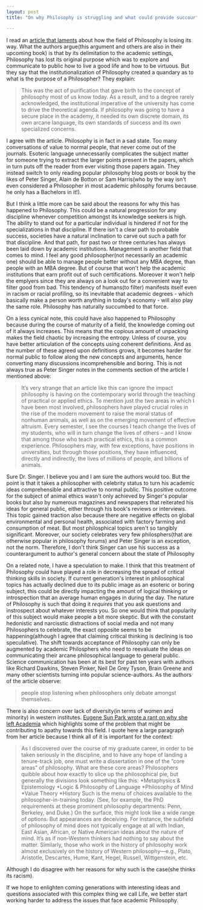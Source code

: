 ```yaml
---
layout: post
title: "On why Philosophy is struggling and what could provide succour"

---
```


I read an [article that laments](http://mobile.nytimes.com/blogs/opinionator/2016/01/11/when-philosophy-lost-its-way/) about how the field of Philosophy is losing its way. What the authors argue(this argument and others are also in their upcoming book) is that by its delimitation to the academic settings, Philosophy has lost its original purpose which was to explore and communicate to public how to live a good life and how to be virtuous. But they say that the institutionalization of Philosophy created a quandary as to what is the purpose of a Philosopher? They explain:

>This was the act of purification that gave birth to the concept of philosophy most of us know today. As a result, and to a degree rarely acknowledged, the institutional imperative of the university has come to drive the theoretical agenda. If philosophy was going to have a secure place in the academy, it needed its own discrete domain, its own arcane language, its own standards of success and its own specialized concerns.

I agree with the article. Philosophy is in fact in a sad state. Too many conversations of value to normal people, that never come out of the journals. Esoteric language unnecessarily complicates the subject matter for someone trying to extract the larger points present in the papers, which in turn puts off the reader from ever visiting those papers again. They instead switch to only reading popular philosophy blog posts or book by the likes of Peter Singer, Alain de Botton or Sam Harris(who by the way isn't even considered a Philosopher in most academic philosphy forums because he only has a Bachelors in it!). 

But I think a little more can be said about the reasons for why this has happened to Philosophy. This could be a natural progression for any discipline whenever competition amongst its knowledge seekers is high. The ability to stand out for a particular individual is hindered if not for the specializations in that discipline. If there isn't a clear path to probable success, societies have a natural inclination to carve out such a path for that discipline. And that path, for past two or three centuries has always been laid down by academic institutions.  Management is another field that comes to mind. I feel any good philosopher(not necessarily an academic one) should be able to manage people better without any MBA degree, than people with an MBA degree. But of course that won't help the academic institutions that earn profit out of such certifications. Moreover it won't help the emplyers since they are always on a look out for a convenient way to filter good from bad. This tendency of humans(to filter) manifests itself even in racism or racial profiling, so its inevitable that academic degrees - which basically make a person worth anything in today's economy - will also play the same role. Philosophy has naturally succumbed to that force.  

On a less cynical note, this could have also happened to Philosophy because during the course of maturity of a field, the knowledge coming out of it always increases. This means that the copious amount of unpacking makes the field chaotic by increasing the entropy. Unless of course, you have better articulation of the concepts using coherent definitions. And as the number of these agreed upon definitions grows, it becomes harder for normal public to follow along the new concepts and arguments, hence converting many discussions incomprehensible and boring. This is not always true as Peter Singer notes in the comments section of the article I mentioned above:

>It’s very strange that an article like this can ignore the impact philosophy is having on the contemporary world through the teaching of practical or applied ethics. To mention just the two areas in which I have been most involved, philosophers have played crucial roles in the rise of the modern movement to raise the moral status of nonhuman animals, as well as on the emerging movement of effective altruism. Every semester, I see the courses I teach change the lives of my students, who will in turn change the lives of others – and I know that among those who teach practical ethics, this is a common experience. Philosophers may, with few exceptions, have positions in universities, but through those positions, they have influenced, directly and indirectly, the lives of millions of people, and billions of animals. 

Sure Dr. Singer. I believe you and I am sure the authors would too. But the point is that it takes a philosopher with celebrity status to turn his academic ideas comprehensible and attractive to normal public. This positive outcome for the subject of animal ethics wasn't only achieved by Singer's popular books but also by numerous magazines and newspapers that reiterated his ideas for general public, either through his book's reviews or interviews. This topic gained traction also because there are negative effects on global environmental and personal health, associated with factory farming and consumption of meat. But most philosphical topics aren't so tangibly significant. Moreover, our society celebrates very few philosphers(that are otherwise popular in philosophy forums) and Peter Singer is an exception, not the norm. Therefore, I don't think Singer can use his success as a counterargument to author's general concern about the state of Philosophy 

On a related note, I have a speculation to make. I think that this treatment of Philosophy could have played a role in decreasing the spread of critical thinking skills in society. If current generation's interest in philosophical topics has actually declined due to its public image as an esoteric or boring subject, this could be directly impacting the amount of logical thinking or introspection that an average human engages in during the day. The nature of Philosophy is such that doing it <em>requires</em> that you ask questions and instrospect about whatever interests you. So one would think that popularity of this subject would make people a bit more skeptic. But with the constant hedonistic and narcisstic distractions of social media and not many Philosophers to celebrate, the exact opposite seems to be happening(although I agree that claiming critical thinking is declining is too speculative). The shift towards acceptance of Philosophy can only be augmented by academic Philosphers who need to reevaluate the ideas on communicating their arcane philosophical language to general public. Science communication has been at its best for past ten years with authors like Richard Dawkins, Steven Pinker, Neil De Grey Tyson, Brain Greene and many other scientists turning into popular science-authors. As the authors of the article observe:

>people stop listening when philosophers only debate amongst themselves.


There is also concern over lack of diversity(in terms of women and minority) in western institutes. [Eugene Sun Park wrote a rant on why she left Academia](http://read.hipporeads.com/why-i-left-academia-philosophys-homogeneity-needs-rethinking/) which highlights some of the problem that might be contributing to apathy towards this field. I quote here a large paragraph from her article because I think all of it is important for the context:

>As I discovered over the course of my graduate career, in order to be taken seriously in the discipline, and to have any hope of landing a tenure-track job, one must write a dissertation in one of the “core areas” of philosophy. What are these core areas? Philosophers quibble about how exactly to slice up the philosophical pie, but generally the divisions look something like this:
*Metaphysics & Epistemology
*Logic & Philosophy of Language
*Philosophy of Mind
*Value Theory
*History
Such is the menu of choices available to the philosopher-in-training today. (See, for example, the PhD requirements at these prominent philosophy departments: Penn, Berkeley, and Duke.) On the surface, this might look like a wide range of options. But appearances are deceiving. For instance, the subfield of philosophy of mind does not typically engage at all with Indian, East Asian, African, or Native American ideas about the nature of mind. It’s as if non-Western thinkers had nothing to say about the matter. Similarly, those who work in the history of philosophy work almost exclusively on the history of Western philosophy—e.g., Plato, Aristotle, Descartes, Hume, Kant, Hegel, Russell, Wittgenstein, etc.

Although I do disagree with her reasons for why such is the case(she thinks its racism). 

If we hope to enlighten coming generations with interesting ideas and questions associated with this complex thing we call Life, we better start working harder to address the issues that face academic Philosophy. 

